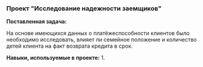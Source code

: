 ### Проект "Исследование надежности заемщиков"

**Поставленная задача:**

На основе имеющихся данных о платёжеспособности клиентов было необходимо исследовать, влияет ли семейное положение и количество детей клиента на факт возврата кредита в срок.

**Навыки, используемые в проекте:**
1. 
